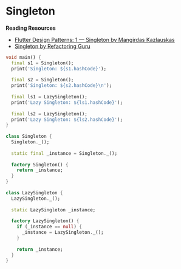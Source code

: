 # Singleton

**Reading Resources**
- [Flutter Design Patterns: 1 — Singleton by Mangirdas Kazlauskas](https://medium.com/flutter-community/flutter-design-patterns-1-singleton-437f04e923ce)
- [Singleton by Refactoring Guru](https://refactoring.guru/design-patterns/singleton)

```dart
void main() {
  final s1 = Singleton();
  print('Singleton: ${s1.hashCode}');
​
  final s2 = Singleton();
  print('Singleton: ${s2.hashCode}\n');
​
  final ls1 = LazySingleton();
  print('Lazy Singleton: ${ls1.hashCode}');
​
  final ls2 = LazySingleton();
  print('Lazy Singleton: ${ls2.hashCode}');
}
​
class Singleton {
  Singleton._();
​
  static final _instance = Singleton._();
​
  factory Singleton() {
    return _instance;
  }
}
​
class LazySingleton {
  LazySingleton._();
​
  static LazySingleton _instance;
​
  factory LazySingleton() {
    if (_instance == null) {
      _instance = LazySingleton._();
    }
​
    return _instance;
  }
}
```
